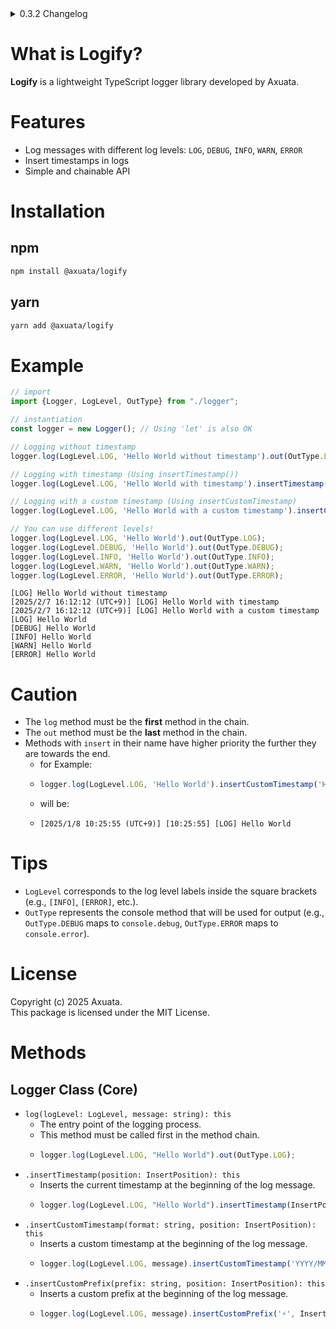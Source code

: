 <details>
  <summary>0.3.2 Changelog</summary>

  - Updated README.md
</details>

# What is Logify?
**Logify** is a lightweight TypeScript logger library developed by Axuata.

# Features
- Log messages with different log levels: `LOG`, `DEBUG`, `INFO`, `WARN`, `ERROR`
- Insert timestamps in logs
- Simple and chainable API

# Installation
## npm
```bash
npm install @axuata/logify
```
## yarn
```bash
yarn add @axuata/logify
```

# Example
```typescript
// import
import {Logger, LogLevel, OutType} from "./logger";

// instantiation
const logger = new Logger(); // Using 'let' is also OK

// Logging without timestamp
logger.log(LogLevel.LOG, 'Hello World without timestamp').out(OutType.LOG);

// Logging with timestamp (Using insertTimestamp())
logger.log(LogLevel.LOG, 'Hello World with timestamp').insertTimestamp(InsertPosition.BEFORE).out(OutType.LOG);

// Logging with a custom timestamp (Using insertCustomTimestamp)
logger.log(LogLevel.LOG, 'Hello World with a custom timestamp').insertCustomTimestamp('YYYY/MM/DD HH:mm:ss Z', InsertPosition.BEFORE).out(OutType.LOG);

// You can use different levels!
logger.log(LogLevel.LOG, 'Hello World').out(OutType.LOG);
logger.log(LogLevel.DEBUG, 'Hello World').out(OutType.DEBUG);
logger.log(LogLevel.INFO, 'Hello World').out(OutType.INFO);
logger.log(LogLevel.WARN, 'Hello World').out(OutType.WARN);
logger.log(LogLevel.ERROR, 'Hello World').out(OutType.ERROR);
```
```log
[LOG] Hello World without timestamp
[2025/2/7 16:12:12 (UTC+9)] [LOG] Hello World with timestamp
[2025/2/7 16:12:12 (UTC+9)] [LOG] Hello World with a custom timestamp
[LOG] Hello World
[DEBUG] Hello World
[INFO] Hello World
[WARN] Hello World
[ERROR] Hello World
```

# Caution
- The `log` method must be the **first** method in the chain.
- The `out` method must be the **last** method in the chain.
- Methods with ``insert`` in their name have higher priority the further they are towards the end.
  - for Example:
  - ```typescript
    logger.log(LogLevel.LOG, 'Hello World').insertCustomTimestamp('HH:mm:ss').insertTimestamp(InsertPosition.BEFORE).out(OutType.LOG);
    ```
  - will be:
  - ```log
    [2025/1/8 10:25:55 (UTC+9)] [10:25:55] [LOG] Hello World
    ```

# Tips
- `LogLevel` corresponds to the log level labels inside the square brackets (e.g., `[INFO]`, `[ERROR]`, etc.).
- `OutType` represents the console method that will be used for output (e.g., `OutType.DEBUG` maps to `console.debug`, `OutType.ERROR` maps to `console.error`).

# License
Copyright (c) 2025 Axuata.  
This package is licensed under the MIT License.  

# Methods
## Logger Class (Core)
- ``log(logLevel: LogLevel, message: string): this``
  - The entry point of the logging process.  
  - This method must be called first in the method chain.
  - ```typescript
    logger.log(LogLevel.LOG, "Hello World").out(OutType.LOG);
    ```
- ``.insertTimestamp(position: InsertPosition): this``
  - Inserts the current timestamp at the beginning of the log message.
  - ```typescript
    logger.log(LogLevel.LOG, "Hello World").insertTimestamp(InsertPosition.BEFORE).out(OutType.LOG);
    ```
- ``.insertCustomTimestamp(format: string, position: InsertPosition): this``
  - Inserts a custom timestamp at the beginning of the log message.
  - ```typescript
    logger.log(LogLevel.LOG, message).insertCustomTimestamp('YYYY/MM/DD HH:mm:ss Z', InsertPosition.BEFORE).out(OutType.LOG);
    ```
- ``.insertCustomPrefix(prefix: string, position: InsertPosition): this``
  - Inserts a custom prefix at the beginning of the log message.
  - ```typescript
    logger.log(LogLevel.LOG, message).insertCustomPrefix('⚡', InsertPosition.BEFORE).out(OutType.LOG);
    ```